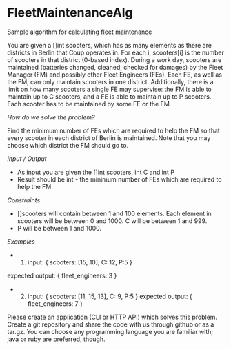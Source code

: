 # FleetMaintenanceAlg
Sample algorithm for calculating fleet maintenance


You are given a []int scooters, which has as many elements as there are
districts in Berlin that Coup operates in. For each i, scooters[i] is the
number of scooters in that district (0-based index).
During a work day, scooters are maintained (batteries changed, cleaned,
checked for damages) by the Fleet Manager (FM) and possibly other Fleet
Engineers (FEs). Each FE, as well as the FM, can only maintain scooters in
one district. Additionally, there is a limit on how many scooters a single
FE may supervise: the FM is able to maintain up to C scooters, and a FE is
able to maintain up to P scooters. Each scooter has to be maintained by some FE or the FM.

_How do we solve the problem?_

Find the minimum number of FEs which are required to help the FM so that every scooter in each district of Berlin is maintained. Note that you may choose which district the FM should go to.

*Input / Output*
* As input you are given the []int scooters, int C and int P
* Result should be int - the minimum number of FEs which are required to help the FM

*Constraints*
* []scooters will contain between 1 and 100 elements. Each element in scooters will be between 0 and 1000. C will be between 1 and 999.
* P will be between 1 and 1000.

*Examples*
* 1) input:
{ scooters: [15, 10],
C: 12,
P:5 }

expected output:
{ fleet_engineers: 3 }
 
* 2) input:
{ scooters: [11, 15, 13],
C: 9,
P:5 }
expected output:
{ fleet_engineers: 7 }

Please create an application (CLI or HTTP API) which solves this problem. Create a git repository and share the code with us through github or as a tar.gz. You can choose any programming language you are familiar with; java or ruby are preferred, though.
